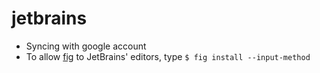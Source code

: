 # jetbrains
- Syncing with google account
- To allow [fig](https://fig.io/blog/post/jetbrains-support) to JetBrains' editors, type `$ fig install --input-method`
